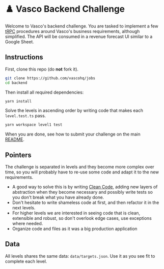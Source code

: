# ♟️ Vasco Backend Challenge

Welcome to Vasco's backend challenge. You are tasked to implement a few [tRPC](https://trpc.io/) procedures around Vasco's business requirements, although simplified. The API will be consumed in a revenue forecast UI similar to a Google Sheet.

## Instructions

First, clone this repo (do **not** fork it).

```zsh
git clone https://github.com/vascohq/jobs
cd backend
```

Then install all required dependencies:

```zsh
yarn install
```

Solve the levels in ascending order by writing code that makes each `level.test.ts` pass.

```zsh
yarn workspace level1 test
```

When you are done, see how to submit your challenge on the main [README](../README.md#sending-your-results).

## Pointers

The challenge is separated in levels and they become more complex over time, so you will probably have to re-use some code and adapt it to the new requirements.

- A good way to solve this is by writing [Clean Code](https://gist.github.com/wojteklu/73c6914cc446146b8b533c0988cf8d29), adding new layers of abstraction when they become necessary and possibly write tests so you don't break what you have already done.
- Don't hesitate to write shameless code at first, and then refactor it in the next levels.
- For higher levels we are interested in seeing code that is clean, extensible and robust, so don't overlook edge cases, use exceptions where needed.
- Organize code and files as it was a big production application

## Data

All levels shares the same data: `data/targets.json`. Use it as you see fit to complete each level.
